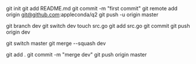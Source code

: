 git init
git add README.md
git commit -m "first commit"
git remote add origin git@github.com:appleconda/q2
git push -u origin master

git branch dev
git switch dev
touch src.go
git add src.go
git commit
git push origin dev

git switch master
git merge --squash dev

git add .
git commit -m "merge dev"
git push origin master
